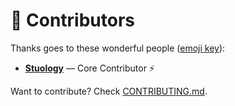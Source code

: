 # 👥 Contributors

Thanks goes to these wonderful people ([emoji key](https://allcontributors.org/docs/en/emoji-key)):

- **[Stuology](https://github.com/stulogy)** — Core Contributor ⚡

Want to contribute? Check [CONTRIBUTING.md](CONTRIBUTING.md).